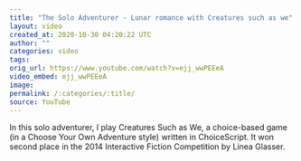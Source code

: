 ```yaml
---
title: "The Solo Adventurer - Lunar romance with Creatures such as we"
layout: video
created_at: 2020-10-30 04:20:22 UTC
author: ""
categories: video
tags: 
orig_url: https://www.youtube.com/watch?v=ejj_wwPEEeA
video_embed: ejj_wwPEEeA
image:
permalink: /:categories/:title/
source: YouTube
---
```

In this solo adventurer, I play Creatures Such as We, a choice-based game (in a Choose Your Own Adventure style) written in ChoiceScript. It won second place in the 2014 Interactive Fiction Competition by Linea Glasser.